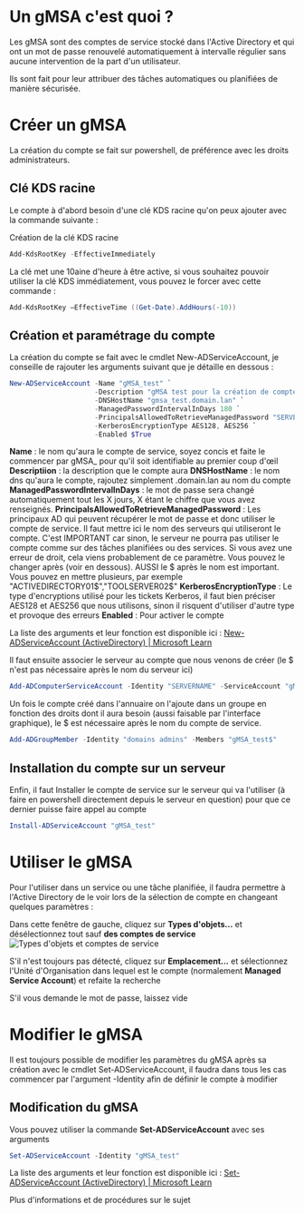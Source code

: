 # Un gMSA c'est quoi ?
Les gMSA sont des comptes de service stocké dans l'Active Directory et qui ont un mot de passe renouvelé automatiquement à intervalle régulier sans aucune intervention de la part d'un utilisateur.

Ils sont fait pour leur attribuer des tâches automatiques ou planifiées de manière sécurisée.
# Créer un gMSA
La création du compte se fait sur powershell, de préférence avec les droits administrateurs.

## Clé KDS racine
Le compte à d'abord besoin d'une clé KDS racine qu'on peux ajouter avec la commande suivante :

Création de la clé KDS racine
```powershell
Add-KdsRootKey -EffectiveImmediately
```
La clé met une 10aine d'heure à être active, si vous souhaitez pouvoir utiliser la clé KDS immédiatement, vous pouvez le forcer avec cette commande :
```powershell
Add-KdsRootKey –EffectiveTime ((Get-Date).AddHours(-10))
```
## Création et paramétrage du compte
La création du compte se fait avec le cmdlet New-ADServiceAccount, je conseille de rajouter les arguments suivant que je détaille en dessous :

```powershell
New-ADServiceAccount -Name "gMSA_test" `
                     -Description "gMSA test pour la création de comptes de services" `
                     -DNSHostName "gmsa_test.domain.lan" `
                     -ManagedPasswordIntervalInDays 180 `
                     -PrincipalsAllowedToRetrieveManagedPassword "SERVERNAM$" `
                     -KerberosEncryptionType AES128, AES256 `
                     -Enabled $True
```
**Name** : le nom qu'aura le compte de service, soyez concis et faite le commencer par gMSA_ pour qu'il soit identifiable au premier coup d'œil
**Descriptiion** : la description que le compte aura
**DNSHostName** : le nom dns qu'aura le compte, rajoutez simplement .domain.lan au nom du compte
**ManagedPasswordIntervalInDays** : le mot de passe sera changé automatiquement tout les X jours, X étant le chiffre que vous avez renseignés.
**PrincipalsAllowedToRetrieveManagedPassword** : Les principaux AD qui peuvent récupérer le mot de passe et donc utiliser le compte de service. Il faut mettre ici le nom des serveurs qui utiliseront le compte. C'est IMPORTANT car sinon, le serveur ne pourra pas utiliser le compte comme sur des tâches planifiées ou des services. Si vous avez une erreur de droit, cela viens probablement de ce paramètre. Vous pouvez le changer après (voir en dessous). AUSSI le $ après le nom est important. Vous pouvez en mettre plusieurs, par exemple "ACTIVEDIRECTORY01$","TOOLSERVER02$"
**KerberosEncryptionType** : Le type d'encryptions utilisé pour les tickets Kerberos, il faut bien préciser AES128 et AES256 que nous utilisons, sinon il risquent d'utiliser d'autre type et provoque des erreurs
**Enabled** : Pour activer le compte

La liste des arguments et leur fonction est disponible ici : [New-ADServiceAccount (ActiveDirectory) | Microsoft Learn](https://learn.microsoft.com/en-us/powershell/module/activedirectory/new-adserviceaccount)

Il faut ensuite associer le serveur au compte que nous venons de créer (le $ n'est pas nécessaire après le nom du serveur ici)
```powershell
Add-ADComputerServiceAccount -Identity "SERVERNAME" -ServiceAccount "gMSA_test"
```

Un fois le compte créé dans l'annuaire on l'ajoute dans un groupe en fonction des droits dont il aura besoin (aussi faisable par l'interface graphique), le $ est nécessaire après le nom du compte de service.
```powershell
Add-ADGroupMember -Identity "domains admins" -Members "gMSA_test$"
```
## Installation du compte sur un serveur
Enfin, il faut Installer le compte de service sur le serveur qui va l'utiliser (à faire en powershell directement depuis le serveur en question) pour que ce dernier puisse faire appel au compte

```powershell
Install-ADServiceAccount "gMSA_test"
```
# Utiliser le gMSA
Pour l'utiliser dans un service ou une tâche planifiée, il faudra permettre à l'Active Directory de le voir lors de la sélection de compte en changeant quelques paramètres :

Dans cette fenêtre de gauche, cliquez sur **Types d'objets...** et désélectionnez tout sauf **des comptes de service**
![Types d'objets et comptes de service]()

S'il n'est toujours pas détecté, cliquez sur **Emplacement...** et sélectionnez l'Unité d'Organisation dans lequel est le compte (normalement **Managed Service Account**) et refaite la recherche

S'il vous demande le mot de passe, laissez vide

# Modifier le gMSA
Il est toujours possible  de modifier les paramètres du gMSA après sa création avec le cmdlet Set-ADServiceAccount, il faudra dans tous les cas commencer par l'argument -Identity afin de définir le compte à modifier

## Modification du gMSA
Vous pouvez utiliser la commande **Set-ADServiceAccount** avec ses arguments
```Powershell
Set-ADServiceAccount -Identity "gMSA_test"
```
La liste des arguments et leur fonction est disponible ici : [Set-ADServiceAccount (ActiveDirectory) | Microsoft Learn](https://learn.microsoft.com/en-us/powershell/module/activedirectory/set-adserviceaccount)



Plus d'informations et de procédures sur le sujet
